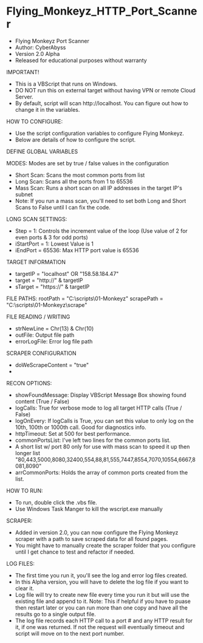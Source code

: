 # Flying_Monkeyz_HTTP_Port_Scanner
  - Flying Monkeyz Port Scanner
  - Author: CyberAbyss
  - Version 2.0 Alpha
  - Released for educational purposes without warranty

IMPORTANT!
  - This is a VBScript that runs on Windows.
  - DO NOT run this on external target without having VPN or remote Cloud Server.
  - By default, script will scan http://localhost. You can figure out how to change it in the variables.

HOW TO CONFIGURE:
  - Use the script configuration variables to configure Flying Monkeyz.
  - Below are details of how to configure the script.

DEFINE GLOBAL VARIABLES
 
MODES: Modes are set by true / false values in the configuration 
- Short Scan: Scans the most common ports from list
- Long Scan: Scans all the ports from 1 to 65536
- Mass Scan: Runs a short scan on all IP addresses in the target IP's subnet
- Note: If you run a mass scan, you'll need to set both Long and Short Scans to False until I can fix the code.

LONG SCAN SETTINGS:
- Step = 1: Controls the increment value of the loop (Use value of 2 for even ports & 3 for odd ports)
- iStartPort = 1: Lowest Value is 1
- iEndPort = 65536: Max HTTP port value is 65536

TARGET INFORMATION
- targetIP = "localhost" OR "158.58.184.47"
- target = "http://" & targetIP
- sTarget = "https://" & targetIP

FILE PATHS:
rootPath = "C:\scripts\01-Monkeyz"
scrapePath = "C:\scripts\01-Monkeyz\scrape\"

FILE READING / WRITING
- strNewLine = Chr(13) & Chr(10)
- outFile: Output file path
- errorLogFile: Error log file path

SCRAPER CONFIGURATION
- doWeScrapeContent = "true"
- 
RECON OPTIONS:
- showFoundMessage: Display VBScript Message Box showing found content (True / False)
- logCalls: True for verbose mode to log all target HTTP calls (True / False)
- logOnEvery: If logCalls is True, you can set this value to only log on the 10th, 100th or 1000th call. Good for diagnostics info.
- httpTimeout: Set at 500 for best performance.
- commonPortsList: I've left two lines for the common ports list. 
- A short list w/ port 80 only for use with mass scan to speed it up then longer list "80,443,5000,8080,32400,554,88,81,555,7447,8554,7070,10554,6667,8081,8090"
- arrCommonPorts: Holds the array of common ports created from the list.

HOW TO RUN:
  - To run, double click the .vbs file.
  - Use Windows Task Manger to kill the wscript.exe manually

SCRAPER:
  - Added in version 2.0, you can now configure the Flying Monkeyz scraper with a path to save scraped data for all found pages.
  - You might have to manually create the scraper folder that you configure until I get chance to test and refactor if needed.

LOG FILES:
  - The first time you run it, you'll see the log and error log files created. 
  - In this Alpha version, you will have to delete the log file if you want to clear it. 
  - Log file will try to create new file every time you run it but will use the existing file and append to it. 
    Note: This if helpful if you have to puase then restart later or you can run more than one copy and have all the results go to a single output file.
  - The log file records each HTTP call to a port # and any HTTP result for it, if one was returned. If not the request will eventually timeout and script will             move on to the next port number. 


